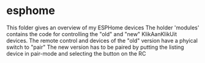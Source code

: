 # esphome
This folder gives an overview of my ESPHome devices
The holder 'modules' contains the code for controlling the "old" and "new" KlikAanKlikUit devices.
The remote control and devices of the "old" version have a phyical switch to "pair"
The new version has to be paired by putting the listing device in pair-mode and selecting the button on the RC

